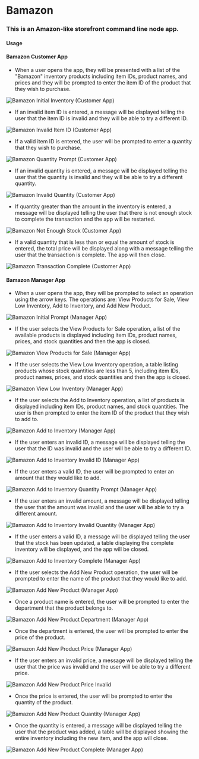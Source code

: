 # Bamazon
### This is an Amazon-like storefront command line node app.
#### Usage

#### Bamazon Customer App
* When a user opens the app, they will be presented with a list of the "Bamazon" inventory products including item IDs, product names, and prices and they will be prompted to enter the item ID of the product that they wish to purchase.

![Bamazon Initial Inventory (Customer App)](images/cinitinv.jpg)

* If an invalid item ID is entered, a message will be displayed telling the user that the item ID is invalid and they will be able to try a different ID.

![Bamazon Invalid Item ID (Customer App)](images/cinvalidid.jpg)

* If a valid item ID is entered, the user will be prompted to enter a quantity that they wish to purchase.

![Bamazon Quantity Prompt (Customer App)](images/cquantityprompt.jpg)

* If an invalid quantity is entered, a message will be displayed telling the user that the quantity is invalid and they will be able to try a different quantity.

![Bamazon Invalid Quantity (Customer App)](images/cinvalidquantity.jpg)

* If quantity greater than the amount in the inventory is entered, a message will be displayed telling the user that there is not enough stock to complete the transaction and the app will be restarted.

![Bamazon Not Enough Stock (Customer App)](images/cnotenoughstock.jpg)

* If a valid quantity that is less than or equal the amount of stock is entered, the total price will be displayed along with a message telling the user that the transaction is complete.  The app will then close.

![Bamazon Transaction Complete (Customer App)](images/ctranscomp.jpg)

#### Bamazon Manager App
* When a user opens the app, they will be prompted to select an operation using the arrow keys.  The operations are: View Products for Sale, View Low Inventory, Add to Inventory, and Add New Product.

![Bamazon Initial Prompt (Manager App)](images/minitprompt.jpg)

* If the user selects the View Products for Sale operation, a list of the available products is displayed including item IDs, product names, prices, and stock quantities and then the app is closed.

![Bamazon View Products for Sale (Manager App)](images/mviewproducts.jpg)

* If the user selects the View Low Inventory operation, a table listing products whose stock quantities are less than 5, including item IDs, product names, prices, and stock quantities and then the app is closed.

![Bamazon View Low Inventory (Manager App)](images/mviewlow.jpg)

* If the user selects the Add to Inventory operation, a list of products is displayed including item IDs, product names, and stock quantities.  The user is then prompted to enter the item ID of the product that they wish to add to.

![Bamazon Add to Inventory (Manager App)](images/madd.jpg)

* If the user enters an invalid ID, a message will be displayed telling the user that the ID was invalid and the user will be able to try a different ID.

![Bamazon Add to Inventory Invalid ID (Manager App)](images/maddinvalidid.jpg)

* If the user enters a valid ID, the user will be prompted to enter an amount that they would like to add.

![Bamazon Add to Inventory Quantity Prompt (Manager App)](images/maddquantityprompt.jpg)

* If the user enters an invalid amount, a message will be displayed telling the user that the amount was invalid and the user will be able to try a different amount.

![Bamazon Add to Inventory Invalid Quantity (Manager App)](images/maddquantityinvalid.jpg)

* If the user enters a valid ID, a message will be displayed telling the user that the stock has been updated, a table displaying the complete inventory will be displayed, and the app will be closed.

![Bamazon Add to Inventory Complete (Manager App)](images/maddcomplete.jpg)

* If the user selects the Add New Product operation, the user will be prompted to enter the name of the product that they would like to add.

![Bamazon Add New Product (Manager App)](images/mnewname.jpg)

* Once a product name is entered, the user will be prompted to enter the department that the product belongs to.

![Bamazon Add New Product Department (Manager App)](images/mnewdep.jpg)

* Once the department is entered, the user will be prompted to enter the price of the product.

![Bamazon Add New Product Price (Manager App)](images/mnewprice.jpg)

* If the user enters an invalid price, a message will be displayed telling the user that the price was invalid and the user will be able to try a different price.

![Bamazon Add New Product Price Invalid](images/mnewpriceinvalid.jpg)

* Once the price is entered, the user will be prompted to enter the quantity of the product.

![Bamazon Add New Product Quantity (Manager App)](images/mnewquantity.jpg)

* Once the quantity is entered, a message will be displayed telling the user that the product was added, a table will be displayed showing the entire inventory including the new item, and the app will close.

![Bamazon Add New Product Complete (Manager App)](images/mnewcomplete.jpg)